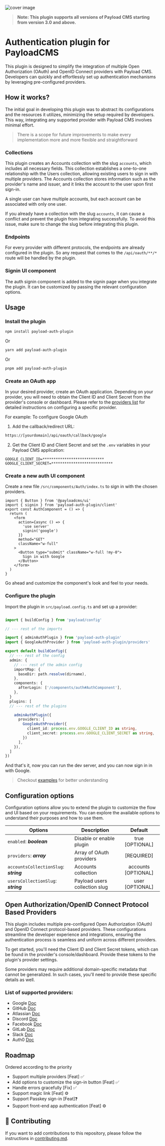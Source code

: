 
![cover image](https://github.com/user-attachments/assets/ae16c040-1b16-4b93-8cbe-8337ebb0759c)

> **Note: This plugin supports all versions of Payload CMS starting from version 3.0 and above.**

# Authentication plugin for PayloadCMS
This plugin is designed to simplify the integration of multiple Open Authorization (OAuth) and OpenID Connect providers with Payload CMS. Developers can quickly and effortlessly set up authentication mechanisms by leveraging pre-configured providers.

## How it works?
The initial goal in developing this plugin was to abstract its configurations and the resources it utilizes, minimizing the setup required by developers. This way, integrating any supported provider with Payload CMS involves minimal effort.

> There is a scope for future improvements to make every implementation more and more flexible and straightforward

### Collections
This plugin creates an Accounts collection with the slug `accounts`, which includes all necessary fields. This collection establishes a one-to-one relationship with the Users collection, allowing existing users to sign in with multiple providers. The Accounts collection stores information such as the provider's name and issuer, and it links the account to the user upon first sign-in.

A single user can have multiple accounts, but each account can be associated with only one user.

If you already have a collection with the slug `accounts`, it can cause a conflict and prevent the plugin from integrating successfully. To avoid this issue, make sure to change the slug before integrating this plugin.

### Endpoints
For every provider with different protocols, the endpoints are already configured in the plugin. So any request that comes to the `/api/oauth/**/*` route will be handled by the plugin.

### Signin UI component
The auth signin component is added to the signin page when you integrate the plugin. It can be customized by passing the relevant configuration options.

## Usage

### Install the plugin
```bash
npm install payload-auth-plugin
```
Or
```bash
yarn add payload-auth-plugin
```
Or
```bash
pnpm add payload-auth-plugin
```
### Create an OAuth app
In your desired provider, create an OAuth application. Depending on your provider, you will need to obtain the Client ID and Client Secret from the provider's console or dashboard. Please refer to the [providers list](https://github.com/sourabpramanik/plugin-payload-oauth?tab=readme-ov-file#list-of-active-and-upcoming-providers) for detailed instructions on configuring a specific provider.

For example:
To configure Google OAuth

1. Add the callback/redirect URL:
```bash
https://[yourdomain]/api/oauth/callback/google
```
2. Get the Client ID and Client Secret and set the `.env` variables in your Payload CMS application:
```text
GOOGLE_CLIENT_ID=****************************
GOOGLE_CLIENT_SECRET=****************************
```

### Create a new auth UI component 
Create a new file `/src/components/Auth/index.ts` to sign in with the chosen providers. 
```tsx
import { Button } from '@payloadcms/ui'
import { signin } from 'payload-auth-plugin/client'
export const AuthComponent = () => {
  return (
    <form
      action={async () => {
        'use server'
        signin('google')
      }}
      method="GET"
      className="w-full"
    >
      <Button type="submit" className="w-full !my-0">
        Sign in with Google
      </Button>
    </form>
  )
}
```
Go ahead and customize the component's look and feel to your needs.

### Configure the plugin

Import the plugin in `src/payload.config.ts` and set up a provider:
```typescript

import { buildConfig } from 'payload/config'

// --- rest of the imports

import { adminAuthPlugin } from 'payload-auth-plugin'
import { GoogleAuthProvider } from 'payload-auth-plugin/providers'

export default buildConfig({
  // --- rest of the config
  admin: {
    // --- rest of the admin config
    importMap: {
      baseDir: path.resolve(dirname),
    },
    components: {
      afterLogin: ['/components/auth#AuthComponent'],
    },
  }
  plugins: [
  // --- rest of the plugins

    adminAuthPlugin({
      providers: [
        GoogleAuthProvider({
          client_id: process.env.GOOGLE_CLIENT_ID as string,
          client_secret: process.env.GOOGLE_CLIENT_SECRET as string,
        })
      ],
    }),
  ]
})
```

And that's it, now you can run the dev server, and you can now sign in in with Google.

> Checkout [examples](https://github.com/sourabpramanik/payload-auth-plugin/tree/main/example) for better understanding

## Configuration options
Configuration options allow you to extend the plugin to customize the flow and UI based on your requirements. You can explore the available options to understand their purposes and how to use them.

| Options | Description | Default |
| --- | --- | :--: |
| `enabled`: ***boolean*** | Disable or enable plugin | true [OPTIONAL] |
| `providers`: ***array*** | Array of OAuth providers | [REQUIRED] |
| `accountsCollectionSlug`: ***string*** | Accounts collection  | accounts [OPTIONAL] |
| `usersCollectionSlug`: ***string*** | Payload users collection slug | user [OPTIONAL] |

## Open Authorization/OpenID Connect Protocol Based Providers
This plugin includes multiple pre-configured Open Authorization (OAuth) and OpenID Connect protocol-based providers. These configurations streamline the developer experience and integrations, ensuring the authentication process is seamless and uniform across different providers.

To get started, you'll need the Client ID and Client Secret tokens, which can be found in the provider's console/dashboard. Provide these tokens to the plugin's provider settings.

Some providers may require additional domain-specific metadata that cannot be generalized. In such cases, you'll need to provide these specific details as well.

### List of supported providers:

- Google [Doc](https://developers.google.com/identity/protocols/oauth2)
- GitHub [Doc](https://docs.github.com/en/apps/oauth-apps/building-oauth-apps)
- Atlassian [Doc](https://developer.atlassian.com/cloud/confluence/oauth-2-3lo-apps/)
- Discord [Doc](https://discord.com/developers/docs/topics/oauth2)
- Facebook [Doc](https://developers.facebook.com/docs/facebook-login/manually-build-a-login-flow)
- GitLab [Doc](https://docs.gitlab.com/ee/api/oauth2.html)
- Slack [Doc](https://api.slack.com/authentication)
- Auth0 [Doc](https://auth0.com/docs/quickstart/webapp/nextjs/interactive)

## Roadmap
Ordered according to the priority

- Support multiple providers [Feat] ✅
- Add options to customize the sign-in button [Feat] ✅
- Handle errors gracefully [Fix] ✅
- Support magic link [Feat] ⚙
- Support Passkey sign-in [Feat]❓
- Support front-end app authentication [Feat] ⚙

## 🤝 Contributing
If you want to add contributions to this repository, please follow the instructions in [contributing.md](./CONTRIBUTING.md).
